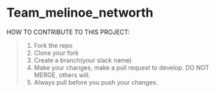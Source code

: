 # Team_melinoe_networth

HOW TO CONTRIBUTE TO THIS PROJECT:

> 1. Fork the repo 
> 2. Clone your fork
> 3. Create a branch(your slack name)
> 4. Make your changes, make a pull request to develop. DO NOT MERGE, others will.
> 5. Always pull before you push your changes.
